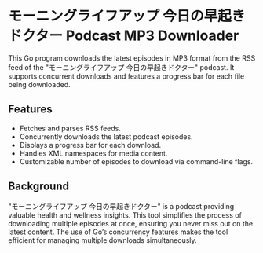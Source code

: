 # モーニングライフアップ 今日の早起きドクター Podcast MP3 Downloader

This Go program downloads the latest episodes in MP3 format from the RSS feed of the "モーニングライフアップ 今日の早起きドクター" podcast. 
It supports concurrent downloads and features a progress bar for each file being downloaded.


## Features

- Fetches and parses RSS feeds.
- Concurrently downloads the latest podcast episodes.
- Displays a progress bar for each download.
- Handles XML namespaces for media content.
- Customizable number of episodes to download via command-line flags.

## Background

"モーニングライフアップ 今日の早起きドクター" is a podcast providing valuable health and wellness insights. This tool simplifies the process of downloading multiple episodes at once, ensuring you never miss out on the latest content. The use of Go’s concurrency features makes the tool efficient for managing multiple downloads simultaneously.
